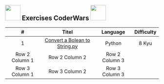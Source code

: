## <img src="https://cdn3.emoji.gg/emojis/7611-lean.png" width="50"/> Exercises CoderWars <img src="https://cdn3.emoji.gg/emojis/7611-lean.png" width="50"/>
| # | Titel | Language | Difficulty |
| :--------------: | :---------: | :----------: | :----------: |
| 1 | [Convert a Bolean to String.py](https://github.com/izhanlaraagarcia/scripts-codewars/blob/main/codewars/KATAS%20Python/8%20Kyu/Convert%20a%20Boolean%20to%20String.py) | Python | 8 Kyu
| Row 2 Column 1 | Row 2 Column 2 | Row 2 Column 3 |
| Row 3 Column 1 | Row 3 Column 2 | Row 3 Column 3 |
